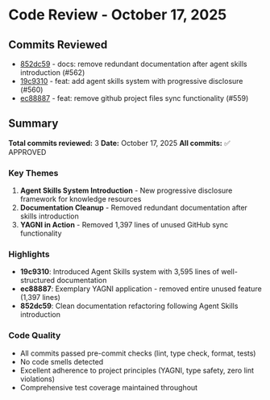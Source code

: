 # Code Review - October 17, 2025

## Commits Reviewed

- [852dc59](./review-852dc59.md) - docs: remove redundant documentation after agent skills introduction (#562)
- [19c9310](./review-19c9310.md) - feat: add agent skills system with progressive disclosure (#560)
- [ec88887](./review-ec88887.md) - feat: remove github project files sync functionality (#559)

## Summary

**Total commits reviewed:** 3
**Date:** October 17, 2025
**All commits:** ✅ APPROVED

### Key Themes

1. **Agent Skills System Introduction** - New progressive disclosure framework for knowledge resources
2. **Documentation Cleanup** - Removed redundant documentation after skills introduction
3. **YAGNI in Action** - Removed 1,397 lines of unused GitHub sync functionality

### Highlights

- **19c9310**: Introduced Agent Skills system with 3,595 lines of well-structured documentation
- **ec88887**: Exemplary YAGNI application - removed entire unused feature (1,397 lines)
- **852dc59**: Clean documentation refactoring following Agent Skills introduction

### Code Quality

- All commits passed pre-commit checks (lint, type check, format, tests)
- No code smells detected
- Excellent adherence to project principles (YAGNI, type safety, zero lint violations)
- Comprehensive test coverage maintained throughout
